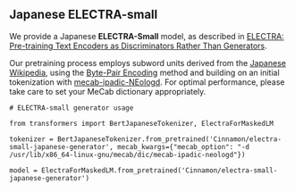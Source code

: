 ## Japanese ELECTRA-small

We provide a Japanese **ELECTRA-Small** model, as described in [ELECTRA: Pre-training Text Encoders as Discriminators Rather Than Generators](https://openreview.net/pdf?id=r1xMH1BtvB).

Our pretraining process employs subword units derived from the [Japanese Wikipedia](https://dumps.wikimedia.org/jawiki/latest), using the [Byte-Pair Encoding](https://www.aclweb.org/anthology/P16-1162.pdf) method and building on an initial tokenization with [mecab-ipadic-NEologd](https://github.com/neologd/mecab-ipadic-neologd). For optimal performance, please take care to set your MeCab dictionary appropriately.

```
# ELECTRA-small generator usage

from transformers import BertJapaneseTokenizer, ElectraForMaskedLM

tokenizer = BertJapaneseTokenizer.from_pretrained('Cinnamon/electra-small-japanese-generator', mecab_kwargs={"mecab_option": "-d /usr/lib/x86_64-linux-gnu/mecab/dic/mecab-ipadic-neologd"})

model = ElectraForMaskedLM.from_pretrained('Cinnamon/electra-small-japanese-generator')
```
